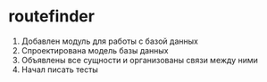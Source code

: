 # routefinder

1) Добавлен модуль для работы с базой данных
2) Спроектирована модель базы данных
3) Объявлены все сущности и организованы связи между ними
4) Начал писать тесты
